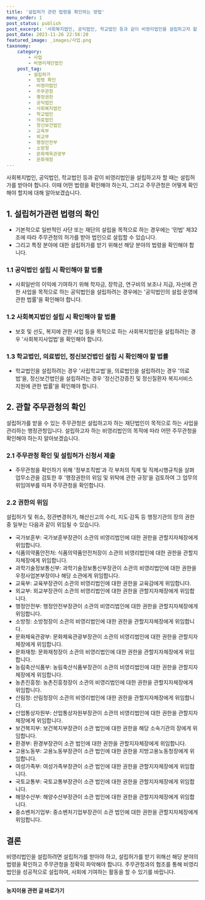 ```yaml
---
title: '설립허가 관련 법령을 확인하는 방법'
menu_order: 1
post_status: publish
post_excerpt: '사회복지법인, 공익법인, 학교법인 등과 같이 비영리법인을 설립하고자 할 때는 설립허가를 받아야 합니다. 이때 어떤 법령을 확인해야 하는지, 그리고 주무관청은 어떻게 확인해야 할지에 대해 알아보겠습니다.'
post_date: 2023-11-26 22:56:20
featured_image: _images/사업.png
taxonomy:
    category:
        - 사업
        - 비영리재단법인
    post_tag:
        - 설립허가
        -  법령 확인
        -  비영리법인
        -  주무관청
        -  행정권한
        -  공익법인
        -  사회복지법인
        -  학교법인
        -  의료법인
        -  정신보건법인
        -  교육부
        -  외교부
        -  행정안전부
        -  소방청
        -  문화체육관광부
        -  문화재청
---
```


사회복지법인, 공익법인, 학교법인 등과 같이 비영리법인을 설립하고자 할 때는 설립허가를 받아야 합니다. 이때 어떤 법령을 확인해야 하는지, 그리고 주무관청은 어떻게 확인해야 할지에 대해 알아보겠습니다.

## 1. 설립허가관련 법령의 확인
- 기본적으로 일반적인 사단 또는 재단의 설립을 목적으로 하는 경우에는 '민법' 제32조에 따라 주무관청의 허가를 받아 법인으로 설립할 수 있습니다.
- 그리고 특정 분야에 대한 설립허가를 받기 위해선 해당 분야의 법령을 확인해야 합니다.

### 1.1 공익법인 설립 시 확인해야 할 법률
- 사회일반의 이익에 기여하기 위해 학자금, 장학금, 연구비의 보조나 지급, 자선에 관한 사업을 목적으로 하는 공익법인을 설립하려는 경우에는 '공익법인의 설립·운영에 관한 법률'을 확인해야 합니다.

### 1.2 사회복지법인 설립 시 확인해야 할 법률
- 보호 및 선도, 복지에 관한 사업 등을 목적으로 하는 사회복지법인을 설립하려는 경우 '사회복지사업법'을 확인해야 합니다.

### 1.3 학교법인, 의료법인, 정신보건법인 설립 시 확인해야 할 법률
- 학교법인을 설립하려는 경우 '사립학교법'을, 의료법인을 설립하려는 경우 '의료법'을, 정신보건법인을 설립하려는 경우 '정신건강증진 및 정신질환자 복지서비스 지원에 관한 법률'을 확인해야 합니다.

## 2. 관할 주무관청의 확인
설립허가를 받을 수 있는 주무관청은 설립하고자 하는 재단법인이 목적으로 하는 사업을 관리하는 행정관청입니다. 설립하고자 하는 비영리법인의 목적에 따라 어떤 주무관청을 확인해야 하는지 알아보겠습니다.

### 2.1 주무관청 확인 및 설립허가 신청서 제출
- 주무관청을 확인하기 위해 '정부조직법'과 각 부처의 직제 및 직제시행규칙을 살펴 업무소관을 검토한 후 '행정권한의 위임 및 위탁에 관한 규정'을 검토하여 그 업무의 위임여부를 따져 주무관청을 확인합니다.

### 2.2 권한의 위임
설립허가 및 취소, 정관변경허가, 해산신고의 수리, 지도·감독 등 행정기관의 장의 권한 중 일부는 다음과 같이 위임될 수 있습니다.
- 국가보훈부: 국가보훈부장관이 소관의 비영리법인에 대한 권한을 관할지자체장에게 위임합니다.
- 식품의약품안전처: 식품의약품안전처장이 소관의 비영리법인에 대한 권한을 관할지자체장에게 위임합니다.
- 과학기술정보통신부: 과학기술정보통신부장관이 소관의 비영리법인에 대한 권한을 우정사업본부장이나 해당 소관에게 위임합니다.
- 교육부: 교육부장관이 소관의 비영리법인에 대한 권한을 교육감에게 위임합니다.
- 외교부: 외교부장관이 소관의 비영리법인에 대한 권한을 관할지자체장에게 위임합니다.
- 행정안전부: 행정안전부장관이 소관의 비영리법인에 대한 권한을 관할지자체장에게 위임합니다.
- 소방청: 소방청장이 소관의 비영리법인에 대한 권한을 관할지자체장에게 위임합니다.
- 문화체육관광부: 문화체육관광부장관이 소관의 비영리법인에 대한 권한을 관할지자체장에게 위임합니다.
- 문화재청: 문화재청장이 소관의 비영리법인에 대한 권한을 관할지자체장에게 위임합니다.
- 농림축산식품부: 농림축산식품부장관이 소관의 비영리법인에 대한 권한을 관할지자체장에게 위임합니다.
- 농촌진흥청: 농촌진흥청장이 소관의 비영리법인에 대한 권한을 관할지자체장에게 위임합니다.
- 산림청: 산림청장이 소관의 비영리법인에 대한 권한을 관할지자체장에게 위임합니다.
- 산업통상자원부: 산업통상자원부장관이 소관의 비영리법인에 대한 권한을 관할지자체장에게 위임합니다.
- 보건복지부: 보건복지부장관이 소관 법인에 대한 권한을 해당 소속기관의 장에게 위임합니다.
- 환경부: 환경부장관이 소관 법인에 대한 권한을 관할지자체장에게 위임합니다.
- 고용노동부: 고용노동부장관이 소관 법인에 대한 권한을 지방고용노동청장에게 위임합니다.
- 여성가족부: 여성가족부장관이 소관 법인에 대한 권한을 관할지자체장에게 위임합니다.
- 국토교통부: 국토교통부장관이 소관 법인에 대한 권한을 관할지자체장에게 위임합니다.
- 해양수산부: 해양수산부장관이 소관 법인에 대한 권한을 관할지자체장에게 위임합니다.
- 중소벤처기업부: 중소벤처기업부장관이 소관 법인에 대한 권한을 관할지자체장에게 위임합니다.

## 결론
비영리법인을 설립하려면 설립허가를 받아야 하고, 설립허가를 받기 위해선 해당 분야의 법령을 확인하고 주무관청을 정확히 파악해야 합니다. 주무관청과의 협조를 통해 비영리법인을 성공적으로 설립하여, 사회에 기여하는 활동을 할 수 있기를 바랍니다.

<!-- wp:separator -->
<hr class="wp-block-separator has-alpha-channel-opacity"/>
<!-- /wp:separator -->

<!-- wp:group {"backgroundColor":"base","layout":{"type":"constrained"}} -->
<div class="wp-block-group has-base-background-color has-background"><!-- wp:paragraph {"align":"center","fontSize":"medium"} -->
<p class="has-text-align-center has-large-font-size"><strong>농지이용 관련 글 바로가기</strong></p>
<!-- /wp:paragraph -->


<!-- wp:latest-posts
{"categories":[{"id":23537,"count":19,"description":"","link":"https://uknowlaw.com/category/%eb%86%8d%ec%a7%80%ec%9d%b4%ec%9a%a9/","name":"농지이용","slug":"농지이용","taxonomy":"category","parent":0,"meta":[],"_links":{"self":[{"href":"https://uknowlaw.com/wp-json/wp/v2/categories/23537"}],"collection":[{"href":"https://uknowlaw.com/wp-json/wp/v2/categories"}],"about":[{"href":"https://uknowlaw.com/wp-json/wp/v2/taxonomies/category"}],"wp:post_type":[{"href":"https://uknowlaw.com/wp-json/wp/v2/posts?categories=23537"}],"curies":[{"name":"wp","href":"https://api.w.org/{rel}","templated":true}]}}],"postsToShow":100,"excerptLength":28,"postLayout":"grid","columns":2,"featuredImageAlign":"left","featuredImageSizeSlug":"large","fontSize":"small"} /--></div>
<!-- /wp:group -->